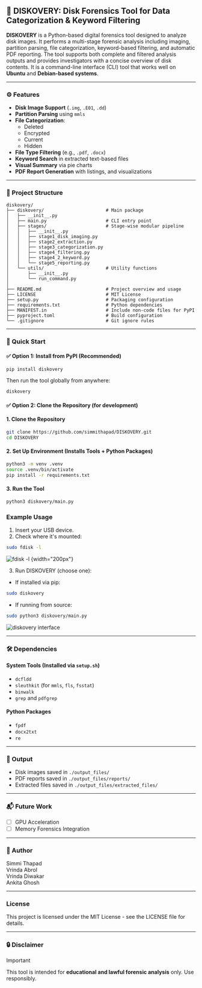 ## 🧪 DISKOVERY: Disk Forensics Tool for Data Categorization & Keyword Filtering

**DISKOVERY** is a Python-based digital forensics tool designed to analyze disk images. It performs a multi-stage forensic analysis including imaging, partition parsing, file categorization, keyword-based filtering, and automatic PDF reporting. The tool supports both complete and filtered analysis outputs and provides investigators with a concise overview of disk contents.  It is a command-line interface (CLI) tool that works well on **Ubuntu** and **Debian-based systems**.

---

### ⚙️ Features
- **Disk Image Support** (`.img`, `.E01`, `.dd`)
- **Partition Parsing** using `mmls`
- **File Categorization**:
  - Deleted
  - Encrypted
  - Current
  - Hidden
- **File Type Filtering** (e.g., `.pdf`, `.docx`)
- **Keyword Search** in extracted text-based files
- **Visual Summary** via pie charts
- **PDF Report Generation** with listings, and visualizations

---

### 📁 Project Structure
```
diskovery/
├── diskovery/                       # Main package
│   ├── __init__.py
│   ├── main.py                      # CLI entry point
│   ├── stages/                      # Stage-wise modular pipeline
│   │   ├── __init__.py
│   │   ├── stage1_disk_imaging.py
│   │   ├── stage2_extraction.py
│   │   ├── stage3_categorization.py
│   │   ├── stage4_filtering.py
│   │   ├── stage4_2_keyword.py
│   │   └── stage5_reporting.py
│   └── utils/                       # Utility functions
│       ├── __init__.py
│       └── run_command.py
│
├── README.md                        # Project overview and usage
├── LICENSE                          # MIT License
├── setup.py                         # Packaging configuration
├── requirements.txt                 # Python dependencies
├── MANIFEST.in                      # Include non-code files for PyPI
├── pyproject.toml                   # Build configuration
└── .gitignore                       # Git ignore rules
```

---

### 🚀 Quick Start

#### ✅ Option 1: Install from PyPI (Recommended)
```bash
pip install diskovery
```

Then run the tool globally from anywhere:
```bash
diskovery
```

#### ✅ Option 2: Clone the Repository (for development)

#### 1. Clone the Repository
```bash
git clone https://github.com/simmithapad/DISKOVERY.git
cd DISKOVERY
```

#### 2. Set Up Environment  (Installs Tools + Python Packages)
```bash
python3 -m venv .venv
source .venv/bin/activate
pip install -r requirements.txt
```

#### 3. Run the Tool
```bash
python3 diskovery/main.py
```
### Example Usage 
1. Insert your USB device.
2. Check where it's mounted:
```bash
sudo fdisk -l
```
![fdisk -l](https://github.com/user-attachments/assets/77b0b981-3d36-4c47-9e19-4cef14787032) {width="200px"}

3. Run DISKOVERY (choose one):
- If installed via pip:
```bash
sudo diskovery
```
- If running from source:
```bash
sudo python3 diskovery/main.py
```
![diskovery interface](https://github.com/user-attachments/assets/6533f9cd-5b1c-4da1-87f7-277f1b9e155f)

---

### 🛠️ Dependencies
#### System Tools (Installed via `setup.sh`)
- `dcfldd`
- `sleuthkit` (for `mmls`, `fls`, `fsstat`)
- `binwalk`
- `grep` and `pdfgrep`

#### Python Packages
- `fpdf`
- `docx2txt`
- `re`

---

### 📄 Output
- Disk images saved in `./output_files/`
- PDF reports saved in `./output_files/reports/`
- Extracted files saved in `./output_files/extracted_files/`

---

### 📬 Future Work
- [ ] GPU Acceleration
- [ ] Memory Forensics Integration

---

### 👤 Author
Simmi Thapad   
Vrinda Abrol  
Vrinda Diwakar  
Ankita Ghosh

---

### License
 This project is licensed under the MIT License - see the LICENSE file for details.

 ---

### 🔒 Disclaimer
> [!Important]
> This tool is intended for **educational and lawful forensic analysis** only. Use responsibly.

